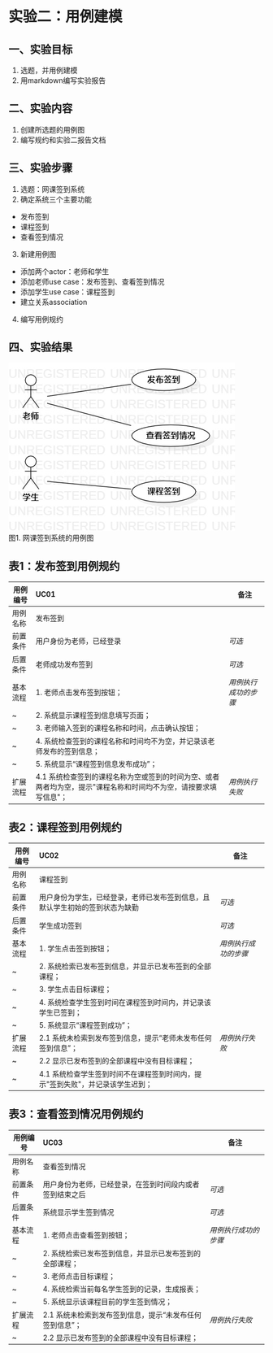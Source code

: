# 实验二：用例建模

## 一、实验目标

1. 选题，并用例建模
3. 用markdown编写实验报告

## 二、实验内容

1. 创建所选题的用例图
2. 编写规约和实验二报告文档

## 三、实验步骤

1. 选题：网课签到系统
2. 确定系统三个主要功能 
- 发布签到
- 课程签到 
- 查看签到情况
3. 新建用例图 
- 添加两个actor：老师和学生
- 添加老师use case：发布签到、查看签到情况
- 添加学生use case：课程签到
- 建立关系association
4. 编写用例规约

## 四、实验结果

![网课签到系统用例图](./UML_02.jpg)  
图1. 网课签到系统的用例图


## 表1：发布签到用例规约  

用例编号  | UC01 | 备注  
-|:-|-  
用例名称  |  发布签到 |   
前置条件  |  用户身份为老师，已经登录   | *可选*   
后置条件  |  老师成功发布签到   | *可选*   
基本流程  | 1. 老师点击发布签到按钮；  |*用例执行成功的步骤* 
~| 2. 系统显示课程签到信息填写页面； |  
~| 3. 老师输入签到的课程名称和时间，点击确认按钮；  | 
~| 4. 系统检查签到的课程名称和时间均不为空，并记录该老师发布的签到信息； |
~| 5. 系统显示“课程签到信息发布成功”； |
扩展流程  | 4.1 系统检查签到的课程名称为空或签到的时间为空、或者两者均为空，提示"课程名称和时间均不为空，请按要求填写信息"； |*用例执行失败* 


## 表2：课程签到用例规约  

用例编号  | UC02 | 备注  
-|:-|-  
用例名称  |  课程签到 |   
前置条件  |  用户身份为学生，已经登录，老师已发布签到信息，且默认学生初始的签到状态为缺勤   | *可选*   
后置条件  |  学生成功签到   | *可选*   
基本流程  | 1. 学生点击签到按钮；  |*用例执行成功的步骤* 
~| 2. 系统检索已发布签到信息，并显示已发布签到的全部课程； | 
~| 3. 学生点击目标课程； |
~| 4. 系统检查学生签到时间在课程签到时间内，并记录该学生已签到； |
~| 5. 系统显示“课程签到成功”； |
扩展流程  | 2.1 系统未检索到发布签到信息，提示“老师未发布任何签到信息”； |*用例执行失败*
~| 2.2 显示已发布签到的全部课程中没有目标课程； |
~| 4.1 系统检查学生签到时间不在课程签到时间内，提示"签到失败"，并记录该学生迟到； |


## 表3：查看签到情况用例规约  

用例编号  | UC03 | 备注  
-|:-|-  
用例名称  |  查看签到情况 |   
前置条件  |  用户身份为老师，已经登录，在签到时间段内或者签到结束之后   | *可选*   
后置条件  |  系统显示学生签到情况   | *可选*   
基本流程  | 1. 老师点击查看签到按钮；  |*用例执行成功的步骤* 
~| 2. 系统检索已发布签到信息，并显示已发布签到的全部课程； | 
~| 3. 老师点击目标课程； | 
~| 4. 系统检索当前每名学生签到的记录，生成报表； | 
~| 5. 系统显示该课程目前的学生签到情况； |
扩展流程  | 2.1 系统未检索到发布签到信息，提示“未发布任何签到信息”； |*用例执行失败* 
~| 2.2 显示已发布签到的全部课程中没有目标课程； |
